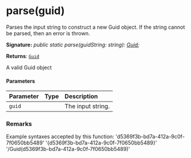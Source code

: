 # parse(guid)




Parses the input string to construct a new Guid object. If the string cannot be parsed, then an error is thrown.

**Signature:** _public static parse(guidString: string): [Guid](../sp-core-library/guid.md);_

**Returns**: [`Guid`](../sp-core-library/guid.md)



A valid Guid object

#### Parameters


| Parameter	   | Type    | Description |
|:-------------|:---------------|:------------|
| `guid`    |  | The input string. |


### Remarks

Example syntaxes accepted by this function: 'd5369f3b-bd7a-412a-9c0f-7f0650bb5489' '{d5369f3b-bd7a-412a-9c0f-7f0650bb5489}' '/Guid(d5369f3b-bd7a-412a-9c0f-7f0650bb5489)'


